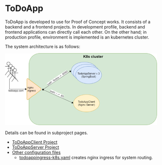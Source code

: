 # ToDoApp
ToDoApp is developed to use for Proof of Concept works. 
It consists of a backend and a frontend projects. 
In development profile, backend and frontend applications can directly call each other.
On the other hand; in production profile, environment is implemented is an kubernetes cluster.

The system architecture is as follows:

![General Architecture](./images/GeneralArchitecture.png)

Details can be found in subproject pages.

- [ToDoAppClient Project](./ToDoAppClient)
- [ToDoAppServer Project](./ToDoAppServer)
- [Other configuration files](./TodoAppConfig)
  - [todoappingress-k8s.yaml](./TodoAppConfig/todoappingress-k8s.yaml) creates nginx ingress for
  system routing. 